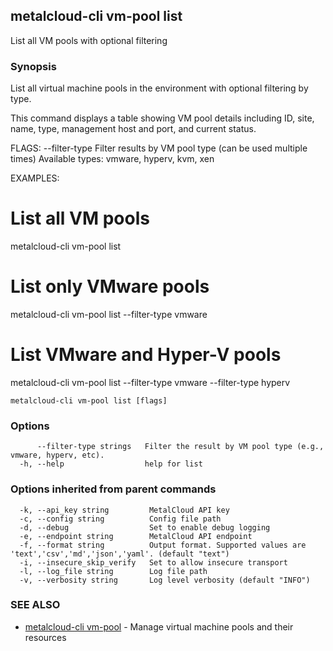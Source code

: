 ## metalcloud-cli vm-pool list

List all VM pools with optional filtering

### Synopsis

List all virtual machine pools in the environment with optional filtering by type.

This command displays a table showing VM pool details including ID, site, name, type, 
management host and port, and current status.

FLAGS:
  --filter-type    Filter results by VM pool type (can be used multiple times)
                   Available types: vmware, hyperv, kvm, xen

EXAMPLES:
  # List all VM pools
  metalcloud-cli vm-pool list

  # List only VMware pools
  metalcloud-cli vm-pool list --filter-type vmware

  # List VMware and Hyper-V pools
  metalcloud-cli vm-pool list --filter-type vmware --filter-type hyperv

```
metalcloud-cli vm-pool list [flags]
```

### Options

```
      --filter-type strings   Filter the result by VM pool type (e.g., vmware, hyperv, etc).
  -h, --help                  help for list
```

### Options inherited from parent commands

```
  -k, --api_key string         MetalCloud API key
  -c, --config string          Config file path
  -d, --debug                  Set to enable debug logging
  -e, --endpoint string        MetalCloud API endpoint
  -f, --format string          Output format. Supported values are 'text','csv','md','json','yaml'. (default "text")
  -i, --insecure_skip_verify   Set to allow insecure transport
  -l, --log_file string        Log file path
  -v, --verbosity string       Log level verbosity (default "INFO")
```

### SEE ALSO

* [metalcloud-cli vm-pool](metalcloud-cli_vm-pool.md)	 - Manage virtual machine pools and their resources

